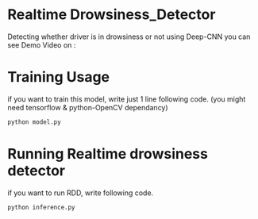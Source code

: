 # Realtime Drowsiness_Detector
Detecting whether driver is in drowsiness or not using Deep-CNN
you can see Demo Video on : 
# Training Usage
if you want to train this model, write just 1 line following code. (you might need tensorflow & python-OpenCV dependancy)
```bash
python model.py
```
# Running Realtime drowsiness detector 
if you want to run RDD, write following code. 
```bash
python inference.py
```
